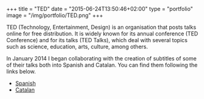 +++
title = "TED"
date = "2015-06-24T13:50:46+02:00"
type = "portfolio"
image = "/img/portfolio/TED.png"
+++

TED (Technology, Entertainment, Design) is an organisation that posts talks online for free distribution. It is widely known for its annual conference (TED Conference) and for its talks (TED Talks), which deal with several topics such as science, education, arts, culture, among others.

In January 2014 I began collaborating with the creation of subtitles of some of their talks both into Spanish and Catalan. You can find them following the links below.

* [Spanish](https://www.youtube.com/watch?v=xfjZ-tWFxpA)
* [Catalan](https://www.youtube.com/watch?v=PhVP1tNeGyY)
